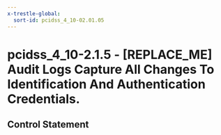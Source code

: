 ```yaml
---
x-trestle-global:
  sort-id: pcidss_4_10-02.01.05
---
```


# pcidss_4_10-2.1.5 - \[REPLACE_ME\] Audit Logs Capture All Changes To Identification And Authentication Credentials.

## Control Statement
